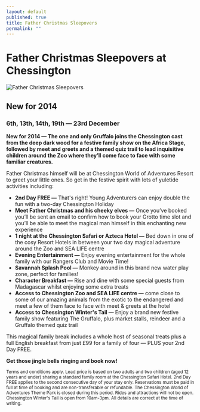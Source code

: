 ```yaml
---
layout: default
published: true
title: Father Christmas Sleepovers
permalink: ""
---
```


# Father Christmas Sleepovers at Chessington

![Father Christmas Sleepovers](http://chessingtonholidays.merlinbreaks.co.uk/images/masterChessington/events/banners/chessington-father-christmas-sleepovers.png)

## New for 2014
### 6th, 13th, 14th, 19th — 23rd December

<p><strong>New for 2014 &#8212; The one and only Gruffalo joins the Chessington cast from the deep dark wood for a festive family show on the Africa Stage, followed by meet and greets and a themed quiz trail to lead inquisitive children around the Zoo where they’ll come face to face with some familiar creatures.</strong></p>

<p>Father Christmas himself will be at Chessington World of Adventures Resort to greet your little ones. So get in the festive spirit with lots of yuletide activities including:</p>

<ul>
<li><strong>2nd Day FREE &#8212;</strong> That's right! Young Adventurers can enjoy double the fun with a two-day Chessington Holiday</li>
<li><strong>Meet Father Christmas and his cheeky elves &#8212;</strong> Once you’ve booked you’ll be sent an email to confirm how to book your Grotto time slot and you’ll be able to meet the magical man himself in this enchanting new experience</li>
<li><strong>1 night at the Chessington Safari or Azteca Hotel &#8212;</strong> Bed down in one of the cosy Resort Hotels in between your two day magical adventure around the Zoo and SEA LIFE centre</li>
<li><strong>Evening Entertainment &#8212;</strong> Enjoy evening entertainment for the whole family with our Rangers Club and Movie Time!</li>
<li><strong>Savannah Splash Pool &#8212;</strong> Monkey around in this brand new water play zone, perfect for families!</li>
<li><strong>Character Breakfast &#8212;</strong> Rise and dine with some special guests from Madagascar whilst enjoying some extra treats</li>
<li><strong>Access to Chessington Zoo and SEA LIFE centre &#8212;</strong> come close to some of our amazing animals from the exotic to the endangered and meet a few of them face to face with meet & greets at the hotel</li>
<li><strong>Access to Chessington Winter's Tail &#8212;</strong> Enjoy a brand new festive family show featuring The Gruffalo, plus market stalls, reindeer and a Gruffalo themed quiz trail</li>
</ul>

<p>This magical family break includes a whole host of seasonal treats plus a full English breakfast from just £99 for a family of four — PLUS your 2nd Day FREE.</p>

<p><strong>Get those jingle bells ringing and book now!</strong></p>
<small>Terms and conditions apply. Lead price is based on two adults and two children (aged 12 years and under) sharing a standard family room at the Chessington Safari Hotel. 2nd Day FREE applies to the second consecutive day of your stay only. Reservations must be paid in full at time of booking and are non-transferable or refundable. The Chessington World of Adventures Theme Park is closed during this period. Rides and attractions will not be open. Chessington Winter's Tail is open from 10am-3pm. All details are correct at the time of writing.</small>
